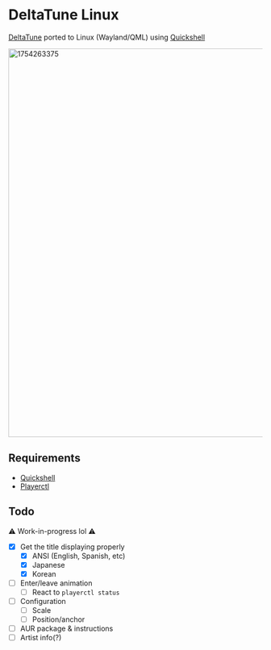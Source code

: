 # DeltaTune Linux

[DeltaTune](https://deltatune.toastworth.com/) ported to Linux (Wayland/QML) using [Quickshell](https://quickshell.org/)

<img width="1408" height="771" alt="1754263375" src="https://github.com/user-attachments/assets/57296ec5-fd1f-45ed-a102-9af09c56bdfe" />

## Requirements

- [Quickshell](https://quickshell.org/)
- [Playerctl](https://github.com/altdesktop/playerctl)

## Todo

⚠️ Work-in-progress lol ⚠️

- [x] Get the title displaying properly
  - [x] ANSI (English, Spanish, etc)
  - [x] Japanese
  - [x] Korean
- [ ] Enter/leave animation
  - [ ] React to `playerctl status`
- [ ] Configuration
  - [ ] Scale
  - [ ] Position/anchor
- [ ] AUR package & instructions
- [ ] Artist info(?)
